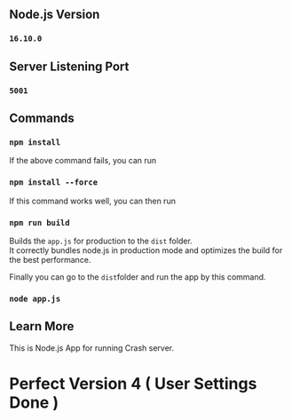 ## Node.js Version

### `16.10.0`

## Server Listening Port

### `5001`

## Commands

### `npm install`

If the above command fails, you can run

### `npm install --force`

If this command works well, you can then run

### `npm run build`

Builds the `app.js` for production to the `dist` folder.\
It correctly bundles node.js in production mode and optimizes the build for the best performance.

Finally you can go to the `dist`folder and run the app by this command.

### `node app.js`

## Learn More

This is Node.js App for running Crash server.


# Perfect Version 4 ( User Settings Done )